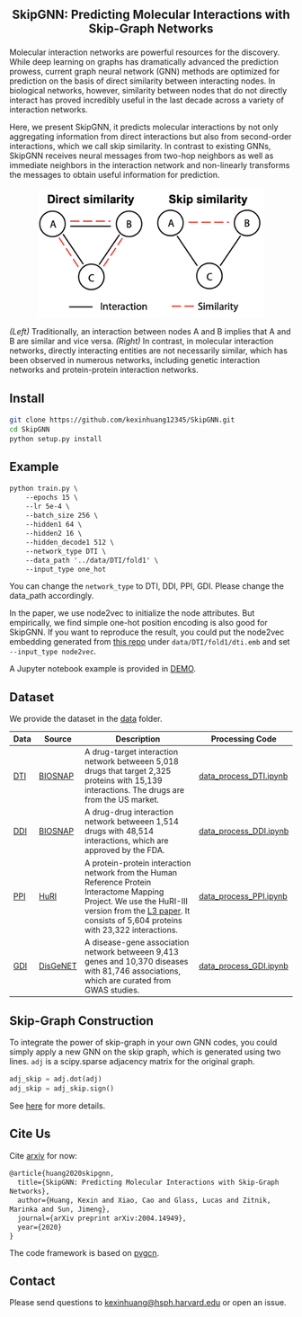 <h2 align="center">
<p> SkipGNN: Predicting Molecular Interactions with Skip-Graph Networks</h2>

Molecular interaction networks are powerful resources for the discovery. While deep learning on graphs has dramatically advanced the prediction prowess, current graph neural network (GNN) methods are optimized for prediction on the basis of direct similarity between interacting nodes. In biological networks, however, similarity between nodes that do not directly interact has proved incredibly useful in the last decade across a variety of interaction networks.

Here, we present SkipGNN, it predicts molecular interactions by not only aggregating information from direct interactions but also from second-order interactions, which we call skip similarity. In contrast to existing GNNs, SkipGNN receives neural messages from two-hop neighbors as well as immediate neighbors in the interaction network and non-linearly transforms the messages to obtain useful information for prediction. 


<p align="center"><img src="fig1.png" alt="fig1" width="400px" /></p>

*(Left)* Traditionally, an interaction between nodes A and B implies that A and B are similar and vice versa. *(Right)* In contrast, in molecular interaction networks, directly interacting entities are not necessarily similar, which has been observed in numerous networks, including genetic interaction networks and protein-protein interaction networks.


## Install

```bash
git clone https://github.com/kexinhuang12345/SkipGNN.git
cd SkipGNN
python setup.py install
```

## Example

```
python train.py \
    --epochs 15 \
    --lr 5e-4 \
    --batch_size 256 \
    --hidden1 64 \
    --hidden2 16 \
    --hidden_decode1 512 \
    --network_type DTI \
    --data_path '../data/DTI/fold1' \
    --input_type one_hot
```

You can change the ```network_type``` to DTI, DDI, PPI, GDI. Please change the data_path accordingly.

In the paper, we use node2vec to initialize the node attributes. But empirically, we find simple one-hot position encoding is also good for SkipGNN. If you want to reproduce the result, you could put the node2vec embedding generated from [this repo](https://github.com/aditya-grover/node2vec) under ```data/DTI/fold1/dti.emb```  and set ```--input_type node2vec```.

A Jupyter notebook example is provided in [DEMO](Example_Train.ipynb).


## Dataset

We provide the dataset in the [data](data/) folder. 

| Data  | Source | Description | Processing Code |
|-------|----------|----------|----------|
| [DTI](data/DTI/) | [BIOSNAP](http://snap.stanford.edu/biodata/datasets/10002/10002-ChG-Miner.html)| A drug-target interaction network betweeen 5,018 drugs that target 2,325 proteins with 15,139 interactions. The drugs are from the US market.| [data_process_DTI.ipynb](data/data_processing_DTI.ipynb)| 
| [DDI](data/DDI/) | [BIOSNAP](http://snap.stanford.edu/biodata/datasets/10001/10001-ChCh-Miner.html)| A drug-drug interaction network betweeen 1,514 drugs with 48,514 interactions, which are approved by the FDA.| [data_process_DDI.ipynb](data/data_processing_DDI.ipynb)| 
| [PPI](data/PPI/) | [HuRI](http://www.interactome-atlas.org)| A protein-protein interaction network from the Human Reference Protein Interactome Mapping Project. We use the HuRI-III version from the [L3 paper](https://zenodo.org/record/2008592#.XrYUlpNKjOR). It consists of 5,604 proteins with 23,322 interactions. | [data_process_PPI.ipynb](data/data_processing_PPI.ipynb)| 
| [GDI](data/GDI/) | [DisGeNET](https://www.disgenet.org)| A disease-gene association network betweeen 9,413 genes and 10,370 diseases with 81,746 associations, which are curated from GWAS studies.| [data_process_GDI.ipynb](data/data_processing_GDI.ipynb)| 


## Skip-Graph Construction
To integrate the power of skip-graph in your own GNN codes, you could simply apply a new GNN on the skip graph, which is generated using two lines. ```adj``` is a scipy.sparse adjacency matrix for the original graph.

```python 
adj_skip = adj.dot(adj)
adj_skip = adj_skip.sign()
```

See [here](SkipGNN/utils.py) for more details.


## Cite Us

Cite [arxiv](https://arxiv.org/abs/2004.14949) for now:

```
@article{huang2020skipgnn,
  title={SkipGNN: Predicting Molecular Interactions with Skip-Graph Networks},
  author={Huang, Kexin and Xiao, Cao and Glass, Lucas and Zitnik, Marinka and Sun, Jimeng},
  journal={arXiv preprint arXiv:2004.14949},
  year={2020}
}
```

The code framework is based on [pygcn](https://github.com/tkipf/pygcn).

## Contact

Please send questions to kexinhuang@hsph.harvard.edu or open an issue.
